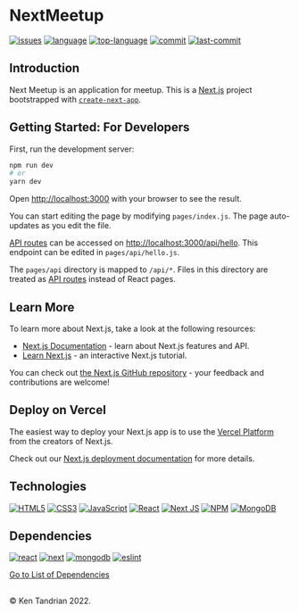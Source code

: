 # NextMeetup
[![issues](https://img.shields.io/github/issues/KenTandrian/nextmeetup-app)](https://github.com/KenTandrian/nextmeetup-app/issues)
[![language](https://img.shields.io/github/languages/count/KenTandrian/nextmeetup-app)](https://github.com/KenTandrian/nextmeetup-app/search?l=javascript)
[![top-language](https://img.shields.io/github/languages/top/KenTandrian/nextmeetup-app)](https://github.com/KenTandrian/nextmeetup-app/search?l=javascript)
[![commit](https://img.shields.io/github/commit-activity/m/KenTandrian/nextmeetup-app)](https://github.com/KenTandrian/nextmeetup-app/commits/main)
[![last-commit](https://img.shields.io/github/last-commit/KenTandrian/nextmeetup-app)](https://github.com/KenTandrian/nextmeetup-app/commits/main)

## Introduction
Next Meetup is an application for meetup.
This is a [Next.js](https://nextjs.org/) project bootstrapped with [`create-next-app`](https://github.com/vercel/next.js/tree/canary/packages/create-next-app).

## Getting Started: For Developers

First, run the development server:

```bash
npm run dev
# or
yarn dev
```

Open [http://localhost:3000](http://localhost:3000) with your browser to see the result.

You can start editing the page by modifying `pages/index.js`. The page auto-updates as you edit the file.

[API routes](https://nextjs.org/docs/api-routes/introduction) can be accessed on [http://localhost:3000/api/hello](http://localhost:3000/api/hello). This endpoint can be edited in `pages/api/hello.js`.

The `pages/api` directory is mapped to `/api/*`. Files in this directory are treated as [API routes](https://nextjs.org/docs/api-routes/introduction) instead of React pages.

## Learn More

To learn more about Next.js, take a look at the following resources:

- [Next.js Documentation](https://nextjs.org/docs) - learn about Next.js features and API.
- [Learn Next.js](https://nextjs.org/learn) - an interactive Next.js tutorial.

You can check out [the Next.js GitHub repository](https://github.com/vercel/next.js/) - your feedback and contributions are welcome!

## Deploy on Vercel

The easiest way to deploy your Next.js app is to use the [Vercel Platform](https://vercel.com/new?utm_medium=default-template&filter=next.js&utm_source=create-next-app&utm_campaign=create-next-app-readme) from the creators of Next.js.

Check out our [Next.js deployment documentation](https://nextjs.org/docs/deployment) for more details.

## Technologies
[![HTML5](https://img.shields.io/badge/-HTML5-black?style=for-the-badge&logo=html5&logoColor=orange)](https://github.com/KenTandrian?tab=repositories&language=html)
[![CSS3](https://img.shields.io/badge/-CSS3-black?style=for-the-badge&logo=css3&logoColor=blue)](https://github.com/KenTandrian?tab=repositories&language=css)
[![JavaScript](https://img.shields.io/badge/-JavaScript-black?style=for-the-badge&logo=javascript)](https://github.com/KenTandrian?tab=repositories&language=javascript)
[![React](https://img.shields.io/badge/-React-black?style=for-the-badge&logo=react)](https://github.com/KenTandrian?tab=repositories&language=javascript)
[![Next JS](https://img.shields.io/badge/Next-black?style=for-the-badge&logo=next.js&logoColor=white)](https://github.com/KenTandrian?tab=repositories)
[![NPM](https://img.shields.io/badge/NPM-%23000000.svg?style=for-the-badge&logo=npm&logoColor=white)](https://github.com/KenTandrian?tab=repositories)
[![MongoDB](https://img.shields.io/badge/mongodb-black.svg?style=for-the-badge&logo=mongodb&logoColor=-234ea94b)](https://github.com/KenTandrian?tab=repositories)

## Dependencies
[![react](https://img.shields.io/github/package-json/dependency-version/KenTandrian/nextmeetup-app/react)](https://www.npmjs.com/package/react)
[![next](https://img.shields.io/github/package-json/dependency-version/KenTandrian/nextmeetup-app/next)](https://www.npmjs.com/package/next)
[![mongodb](https://img.shields.io/github/package-json/dependency-version/KenTandrian/nextmeetup-app/mongodb)](https://www.npmjs.com/package/mongodb)
[![eslint](https://img.shields.io/github/package-json/dependency-version/KenTandrian/nextmeetup-app/dev/eslint)](https://www.npmjs.com/package/eslint)

[Go to List of Dependencies](https://github.com/KenTandrian/nextmeetup-app/network/dependencies)


## 
&#169; Ken Tandrian 2022.